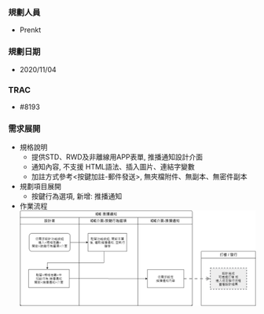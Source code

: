 ### <div id="user">規劃人員</div>
* Prenkt

### <div id="updatedate">規劃日期</div>
* 2020/11/04

### <div id="trac">TRAC</div>
* #8193 

### <div id="requirement">需求展開</path></div>
* 規格說明
    * 提供STD、RWD及非離線用APP表單, 推播通知設計介面
    * 通知內容, 不支援 HTML語法、插入圖片、連結字變數
    * 加註方式參考<按鍵加註-郵件發送>, 無夾檔附件、無副本、無密件副本
* 規劃項目展開
    * 按鍵行為選項, 新增: 推播通知
* 作業流程
    ![pic][imAge_Workflow]



<!-- 圖片 -->
[image_Workflow]:attachment/IDE_MAENotice.png